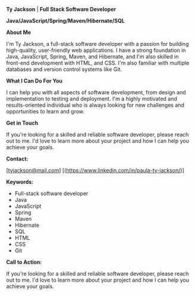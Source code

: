 **Ty Jackson** | **Full Stack Software Developer**

**Java/JavaScript/Spring/Maven/Hibernate/SQL**

**About Me**

I'm Ty Jackson, a full-stack software developer with a passion for building high-quality, user-friendly web applications. I have a strong foundation in Java, JavaScript, Spring, Maven, and Hibernate, and I'm also skilled in front-end development with HTML, and CSS. I'm also familiar with multiple databases and version control systems like Git.

**What I Can Do For You**

I can help you with all aspects of software development, from design and implementation to testing and deployment. I'm a highly motivated and results-oriented individual who is always looking for new challenges and opportunities to learn and grow.

**Get in Touch**

If you're looking for a skilled and reliable software developer, please reach out to me. I'd love to learn more about your project and how I can help you achieve your goals.

**Contact:**

[tyjackson@mail.com]
[(https://www.linkedin.com/in/paula-ty-jackson/)]

**Keywords:**

* Full-stack software developer
* Java
* JavaScript
* Spring
* Maven
* Hibernate
* SQL
* HTML
* CSS
* Git

**Call to Action:**

If you're looking for a skilled and reliable software developer, please reach out to me. I'd love to learn more about your project and how I can help you achieve your goals.

<!---
TjacksWebDev/TjacksWebDev is a ✨ special ✨ repository because its `README.md` (this file) appears on your GitHub profile.
You can click the Preview link to take a look at your changes.
--->
